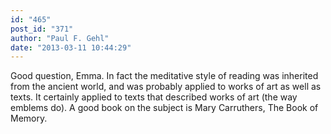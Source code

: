 ```yaml
---
id: "465"
post_id: "371"
author: "Paul F. Gehl"
date: "2013-03-11 10:44:29"
---
```

Good question, Emma. In fact the meditative style of reading was inherited from the ancient world, and was probably applied to works of art as well as texts. It certainly applied to texts that described works of art (the way emblems do). A good book on the subject is Mary Carruthers, The Book of Memory.
